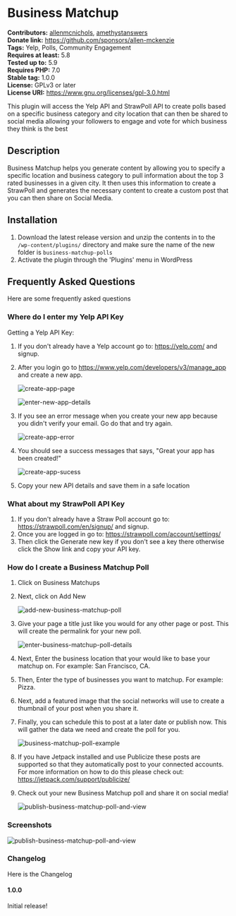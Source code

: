 # Business Matchup #
**Contributors:** [allenmcnichols](https://profiles.wordpress.org/allenmcnichols/), [amethystanswers](https://profiles.wordpress.org/amethystanswers/)  
**Donate link:** https://github.com/sponsors/allen-mckenzie    
**Tags:** Yelp, Polls, Community Engagement    
**Requires at least:** 5.8    
**Tested up to:** 5.9    
**Requires PHP:** 7.0    
**Stable tag:** 1.0.0  
**License:** GPLv3 or later    
**License URI:** https://www.gnu.org/licenses/gpl-3.0.html    

This plugin will access the Yelp API and StrawPoll API to create polls based on a specific business category and city location that can then be shared to social media allowing your followers to engage and vote for which business they think is the best

## Description ##

Business Matchup helps you generate content by allowing you to specify a specific location and business category to pull information about the top 3 rated businesses in a given city. It then uses this information to create a StrawPoll and generates the necessary content to create a custom post that you can then share on Social Media.

## Installation ##

1.  Download the latest release version and unzip the contents in to the `/wp-content/plugins/` directory and make sure the name of the new folder is `business-matchup-polls`
2.  Activate the plugin through the 'Plugins' menu in WordPress

## Frequently Asked Questions ##

Here are some frequently asked questions

### Where do I enter my Yelp API Key ###

Getting a Yelp API Key:

1.  If you don't already have a Yelp account go to: https://yelp.com/ and signup.

2.  After you login go to https://www.yelp.com/developers/v3/manage_app and create a new app.

    ![create-app-page](https://user-images.githubusercontent.com/43300142/158496476-2c1d5522-986d-41cb-9150-021cd0a491e8.png)

    ![enter-new-app-details](https://user-images.githubusercontent.com/43300142/158496510-46346d71-2222-4986-b670-a70f9bcd4ebd.png)

3.  If you see an error message when you create your new app because you didn't verify your email. Go do that and try again.

    ![create-app-error](https://user-images.githubusercontent.com/43300142/158496522-bbac1b97-f03b-4af2-917c-303af76bde6d.png)

4.  You should see a success messages that says, "Great your app has been created!"

    ![create-app-sucess](https://user-images.githubusercontent.com/43300142/158496541-f45bfa74-1ce9-4ae1-aff9-846da6612413.png)

5.  Copy your new API details and save them in a safe location

### What about my StrawPoll API Key ###

1.  If you don't already have a Straw Poll account go to: https://strawpoll.com/en/signup/ and signup.
2.  Once you are logged in go to: https://strawpoll.com/account/settings/
3.  Then click the Generate new key if you don't see a key there otherwise click the Show link and copy your API key.

### How do I create a Business Matchup Poll ###

1.  Click on Business Matchups

2.  Next, click on Add New

    ![add-new-business-matchup-poll](https://user-images.githubusercontent.com/43300142/158496712-29ef2661-0658-4412-a2c9-63634905b8d1.png)

3.  Give your page a title just like you would for any other page or post. This will create the permalink for your new poll.

    ![enter-business-matchup-poll-details](https://user-images.githubusercontent.com/43300142/158496755-db941097-a63b-429b-9970-890e89f9aa8a.png)

4.  Next, Enter the business location that your would like to base your matchup on. For example: San Francisco, CA.

5.  Then, Enter the type of businesses you want to matchup. For example: Pizza.

6.  Next, add a featured image that the social networks will use to create a thumbnail of your post when you share it.

7.  Finally, you can schedule this to post at a later date or publish now. This will gather the data we need and create the poll for you.

    ![business-matchup-poll-example](https://user-images.githubusercontent.com/43300142/158496794-a6216dd6-dde4-4ba6-9469-cbc4c4749b84.png)

8.  If you have Jetpack installed and use Publicize these posts are supported so that they automatically post to your connected accounts. For more information on how to do this please check out: https://jetpack.com/support/publicize/

9.  Check out your new Business Matchup poll and share it on social media!

    ![publish-business-matchup-poll-and-view](https://user-images.githubusercontent.com/43300142/158496822-3919ceaa-5260-435f-a6f0-e849304e0cc9.png)

### Screenshots ###

![publish-business-matchup-poll-and-view](https://user-images.githubusercontent.com/43300142/158496822-3919ceaa-5260-435f-a6f0-e849304e0cc9.png)

### Changelog ###

Here is the Changelog

#### 1.0.0 ####

Initial release!